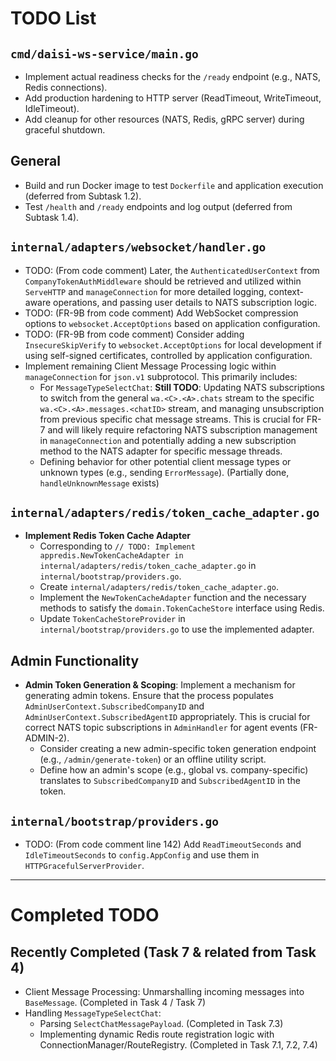 # TODO List

## `cmd/daisi-ws-service/main.go`
- Implement actual readiness checks for the `/ready` endpoint (e.g., NATS, Redis connections).
- Add production hardening to HTTP server (ReadTimeout, WriteTimeout, IdleTimeout).
- Add cleanup for other resources (NATS, Redis, gRPC server) during graceful shutdown.

## General
- Build and run Docker image to test `Dockerfile` and application execution (deferred from Subtask 1.2).
- Test `/health` and `/ready` endpoints and log output (deferred from Subtask 1.4).

## `internal/adapters/websocket/handler.go`
- TODO: (From code comment) Later, the `AuthenticatedUserContext` from `CompanyTokenAuthMiddleware` should be retrieved and utilized within `ServeHTTP` and `manageConnection` for more detailed logging, context-aware operations, and passing user details to NATS subscription logic.
- TODO: (FR-9B from code comment) Add WebSocket compression options to `websocket.AcceptOptions` based on application configuration.
- TODO: (FR-9B from code comment) Consider adding `InsecureSkipVerify` to `websocket.AcceptOptions` for local development if using self-signed certificates, controlled by application configuration.
- Implement remaining Client Message Processing logic within `manageConnection` for `json.v1` subprotocol. This primarily includes:
    - For `MessageTypeSelectChat`: **Still TODO**: Updating NATS subscriptions to switch from the general `wa.<C>.<A>.chats` stream to the specific `wa.<C>.<A>.messages.<chatID>` stream, and managing unsubscription from previous specific chat message streams. This is crucial for FR-7 and will likely require refactoring NATS subscription management in `manageConnection` and potentially adding a new subscription method to the NATS adapter for specific message threads.
    - Defining behavior for other potential client message types or unknown types (e.g., sending `ErrorMessage`). (Partially done, `handleUnknownMessage` exists)

## `internal/adapters/redis/token_cache_adapter.go`
- **Implement Redis Token Cache Adapter**
  - Corresponding to `// TODO: Implement appredis.NewTokenCacheAdapter in internal/adapters/redis/token_cache_adapter.go` in `internal/bootstrap/providers.go`.
  - Create `internal/adapters/redis/token_cache_adapter.go`.
  - Implement the `NewTokenCacheAdapter` function and the necessary methods to satisfy the `domain.TokenCacheStore` interface using Redis.
  - Update `TokenCacheStoreProvider` in `internal/bootstrap/providers.go` to use the implemented adapter.

## Admin Functionality
- **Admin Token Generation & Scoping**: Implement a mechanism for generating admin tokens. Ensure that the process populates `AdminUserContext.SubscribedCompanyID` and `AdminUserContext.SubscribedAgentID` appropriately. This is crucial for correct NATS topic subscriptions in `AdminHandler` for agent events (FR-ADMIN-2).
  - Consider creating a new admin-specific token generation endpoint (e.g., `/admin/generate-token`) or an offline utility script.
  - Define how an admin's scope (e.g., global vs. company-specific) translates to `SubscribedCompanyID` and `SubscribedAgentID` in the token.

## `internal/bootstrap/providers.go`
- TODO: (From code comment line 142) Add `ReadTimeoutSeconds` and `IdleTimeoutSeconds` to `config.AppConfig` and use them in `HTTPGracefulServerProvider`.

--- 

# Completed TODO
## Recently Completed (Task 7 & related from Task 4)
- Client Message Processing: Unmarshalling incoming messages into `BaseMessage`. (Completed in Task 4 / Task 7)
- Handling `MessageTypeSelectChat`:
    - Parsing `SelectChatMessagePayload`. (Completed in Task 7.3)
    - Implementing dynamic Redis route registration logic with ConnectionManager/RouteRegistry. (Completed in Task 7.1, 7.2, 7.4)
